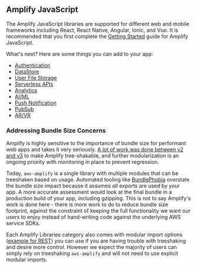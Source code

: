 ## Amplify JavaScript 
The Amplify JavaScript libraries are supported for different web and mobile frameworks including React, React Native, Angular, Ionic, and Vue. It is recommended that you first complete the [Getting Started](~/start/start.md) guide for Amplify JavaScript.

What's next? Here are some things you can add to your app: 

- [Authentication](~/lib/auth/getting-started.md)
- [DataStore](~/lib/datastore/getting-started.md)
- [User File Storage](~/lib/storage/getting-started.md)
- [Serverless APIs](~/lib/graphqlapi/getting-started.md)
- [Analytics](~/lib/analytics/getting-started.md)
- [AI/ML](~/lib/predictions/getting-started.md)
- [Push Notification](~/lib/push-notifications/getting-started.md)
- [PubSub](~/lib/pubsub/getting-started.md)
- [AR/VR](~/lib/xr/getting-started.md)


### Addressing Bundle Size Concerns

Amplify is highly sensitive to the importance of bundle size for performant web apps and takes it very seriously. [A lot of work was done between v2 and v3](https://github.com/aws-amplify/amplify-js/issues/3365) to make Amplify tree-shakable, and further modularization is an ongoing priority with monitoring in place to prevent regression. 

Today, `aws-amplify` is a single library with multiple modules that can be treeshaken based on usage. Automated tooling like [BundlePhobia](https://bundlephobia.com/result?p=aws-amplify) overstate the bundle size impact because it assumes *all* exports are used by your app. A more accurate assessment would look at the final bundle in a production build of your app, including gzipping. This is not to say Amplify's work is done here - there is more work to do to reduce bundle size footprint, against the constraint of keeping the full functionality we want our users to enjoy instead of hand-writing code against the underlying AWS service SDKs.

Each Amplify Libraries category also comes with modular import options ([example for REST](https://docs.amplify.aws/lib/restapi/getting-started/q/platform/js#modular-imports)) you can use if you are having trouble with treeshaking and desire more control. However we expect the majority of users can simply rely on treeshaking `aws-amplify` and will not need to use explicit modular imports.
